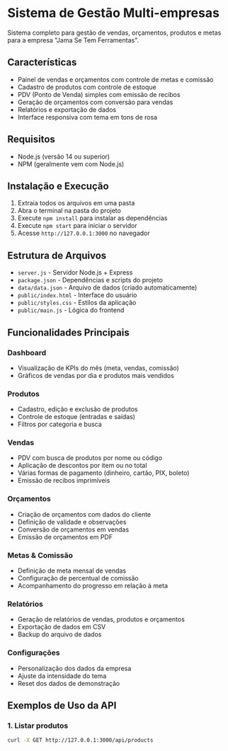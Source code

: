 # Sistema de Gestão Multi-empresas

Sistema completo para gestão de vendas, orçamentos, produtos e metas para a empresa "Jama Se Tem Ferramentas".

## Características

- Painel de vendas e orçamentos com controle de metas e comissão
- Cadastro de produtos com controle de estoque
- PDV (Ponto de Venda) simples com emissão de recibos
- Geração de orçamentos com conversão para vendas
- Relatórios e exportação de dados
- Interface responsiva com tema em tons de rosa

## Requisitos

- Node.js (versão 14 ou superior)
- NPM (geralmente vem com Node.js)

## Instalação e Execução

1. Extraia todos os arquivos em uma pasta
2. Abra o terminal na pasta do projeto
3. Execute `npm install` para instalar as dependências
4. Execute `npm start` para iniciar o servidor
5. Acesse `http://127.0.0.1:3000` no navegador

## Estrutura de Arquivos

- `server.js` - Servidor Node.js + Express
- `package.json` - Dependências e scripts do projeto
- `data/data.json` - Arquivo de dados (criado automaticamente)
- `public/index.html` - Interface do usuário
- `public/styles.css` - Estilos da aplicação
- `public/main.js` - Lógica do frontend

## Funcionalidades Principais

### Dashboard
- Visualização de KPIs do mês (meta, vendas, comissão)
- Gráficos de vendas por dia e produtos mais vendidos

### Produtos
- Cadastro, edição e exclusão de produtos
- Controle de estoque (entradas e saídas)
- Filtros por categoria e busca

### Vendas
- PDV com busca de produtos por nome ou código
- Aplicação de descontos por item ou no total
- Várias formas de pagamento (dinheiro, cartão, PIX, boleto)
- Emissão de recibos imprimíveis

### Orçamentos
- Criação de orçamentos com dados do cliente
- Definição de validade e observações
- Conversão de orçamentos em vendas
- Emissão de orçamentos em PDF

### Metas & Comissão
- Definição de meta mensal de vendas
- Configuração de percentual de comissão
- Acompanhamento do progresso em relação à meta

### Relatórios
- Geração de relatórios de vendas, produtos e orçamentos
- Exportação de dados em CSV
- Backup do arquivo de dados

### Configurações
- Personalização dos dados da empresa
- Ajuste da intensidade do tema
- Reset dos dados de demonstração

## Exemplos de Uso da API

### 1. Listar produtos
```bash
curl -X GET http://127.0.0.1:3000/api/products
